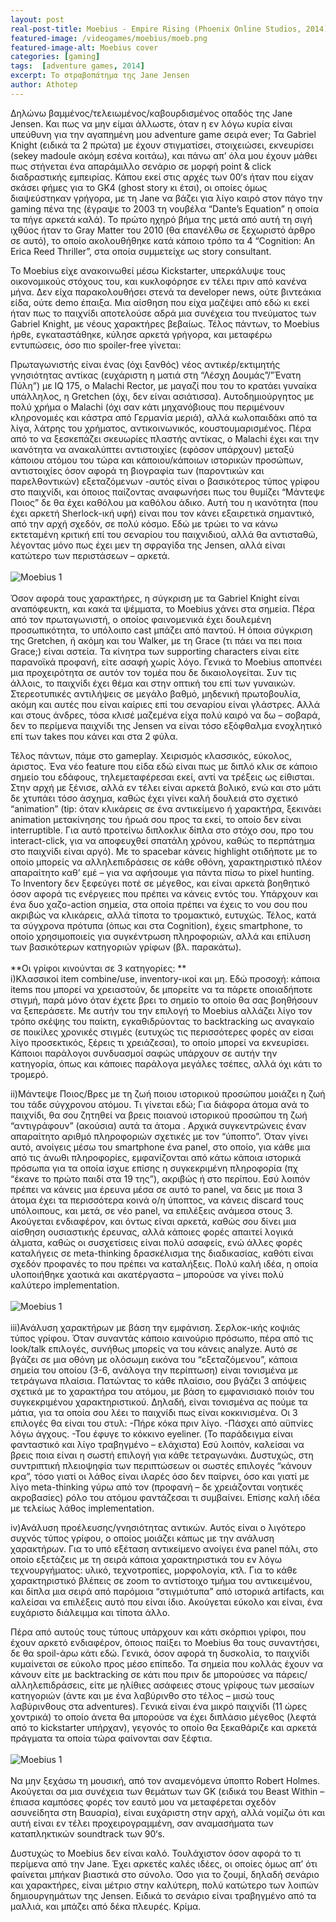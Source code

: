 ```yaml
---
layout: post
real-post-title: Moebius - Empire Rising (Phoenix Online Studios, 2014) 
featured-image: /videogames/moebius/moeb.png
featured-image-alt: Moebius cover
categories: [gaming]
tags:  [adventure games, 2014]
excerpt: Το στραβοπάτημα της Jane Jensen
author: Athotep
---
```


Δηλώνω βαμμένος/τελειωμένος/καβουρδισμένος οπαδός της Jane Jensen. Και πως να μην είμαι άλλωστε, όταν η εν λόγω κυρία είναι υπεύθυνη για την αγαπημένη μου adventure game σειρά ever; Τα Gabriel Knight (ειδικά τα 2 πρώτα) με έχουν στιγματίσει, στοιχειώσει, εκνευρίσει (sekey madoule ακόμη εσένα κοιτάω), και πάνω απ’ όλα μου έχουν μάθει πως στήνεται ένα απαράμιλλο σενάριο σε μορφή point & click διαδραστικής εμπειρίας. Κάπου εκεί στις αρχές των 00‘s ήταν που είχαν σκάσει φήμες για το GK4 (ghost story κι έτσι), οι οποίες όμως διαψεύστηκαν γρήγορα, με τη Jane να βάζει για λίγο καιρό στον πάγο την gaming πένα της (έγραψε το 2003 τη νουβέλα “Dante’s Equation” η οποία τα πήγε αρκετά καλά). Το πρώτο ηχηρό βήμα της μετά από αυτή τη σιγή ιχθύος ήταν το Gray Matter του 2010 (θα επανέλθω σε ξεχωριστό άρθρο σε αυτό), το οποίο ακολουθήθηκε κατά κάποιο τρόπο τα 4 “Cognition: An Erica Reed Thriller”, στα οποία συμμετείχε ως story consultant.

To Moebius είχε ανακοινωθεί μέσω Kickstarter, υπερκάλυψε τους οικονομικούς στόχους του, και κυκλοφόρησε εν τέλει πριν από κανένα μήνα. Δεν είχα παρακολουθήσει στενά τα developer news, ούτε βιντεάκια είδα, ούτε demo έπαιξα. Μια αίσθηση που είχα μαζέψει από εδώ κι εκεί ήταν πως το παιχνίδι αποτελούσε αδρά μια συνέχεια του πνεύματος των Gabriel Knight, με νέους χαρακτήρες βεβαίως. Τέλος πάντων, το Moebius ήρθε, εγκαταστάθηκε, κύλησε αρκετά γρήγορα, και μεταφέρω εντυπώσεις, όσο πιο spoiler-free γίνεται:

Πρωταγωνιστής είναι ένας (όχι ξανθός) νέος αντικέρ/εκτιμητής γνησιότητας αντίκας (ευχάριστη η ματιά στη “Λέσχη Δουμάς”/”Ένατη Πύλη”) με IQ 175, ο Malachi Rector, με μαγαζί που του το κρατάει γυναίκα υπάλληλος, η Gretchen (όχι, δεν είναι ασιάτισσα). Αυτοδημιούργητος με πολύ χρήμα ο Malachi (όχι σαν κάτι μηχανόβιους που περιμένουν κληρονομιές και κάστρα από Γερμανία μεριά), αλλά κωλοπαιδάκι από τα λίγα, λάτρης του χρήματος, αντικοινωνικός, κουστουμαρισμένος. Πέρα από το να ξεσκεπάζει σκευωρίες πλαστής αντίκας, ο Malachi έχει και την ικανότητα να ανακαλύπτει αντιστοιχίες (εφόσον υπάρχουν) μεταξύ κάποιου ατόμου του τώρα και κάποιου/κάποιων ιστορικών προσώπων, αντιστοιχίες όσον αφορά τη βιογραφία των (παροντικών και παρελθοντικών) εξεταζόμενων -αυτός είναι ο βασικότερος τύπος γρίφου στο παιχνίδι, και όποιος παίζοντας αναφωνήσει πως του θυμίζει “Μάντεψε Ποιος” δε θα έχει καθόλου μα καθόλου άδικο. Αυτή του η ικανότητα (που έχει αρκετή Sherlock-ική υφή) είναι που τον κάνει εξαιρετικά σημαντικό, από την αρχή σχεδόν, σε πολύ κόσμο. Εδώ με τρώει το να κάνω εκτεταμένη κριτική επί του σεναρίου του παιχνιδιού, αλλά θα αντισταθώ, λέγοντας μόνο πως έχει μεν τη σφραγίδα της Jensen, αλλά είναι κατώτερο των περιστάσεων – αρκετά.  
<br>
![Moebius 1](/assets/images/videogames/moebius/moebius1.png)  
<br>
Όσον αφορά τους χαρακτήρες, η σύγκριση με τα Gabriel Knight είναι αναπόφευκτη, και κακά τα ψέμματα, το Moebius χάνει στα σημεία. Πέρα από τον πρωταγωνιστή, ο οποίος φαινομενικά έχει δουλεμένη προσωπικότητα, το υπόλοιπο cast μπάζει από παντού. Η όποια σύγκριση της Gretchen, ή ακόμη και του Walker, με τη Grace (τι πάει να πει ποια Grace;) είναι αστεία. Τα κίνητρα των supporting characters είναι είτε παρανοϊκά προφανή, είτε ασαφή χωρίς λόγο. Γενικά το Moebius αποπνέει μια προχειρότητα σε αυτόν τον τομέα που δε δικαιολογείται. Συν τις άλλοις, το παιχνίδι έχει θέμα και στην οπτική του επί των γυναικών. Στερεοτυπικές αντιλήψεις σε μεγάλο βαθμό, μηδενική πρωτοβουλία, ακόμη και αυτές που είναι καίριες επί του σεναρίου είναι γλάστρες. Αλλά και στους άνδρες, τόσα κλισέ μαζεμένα είχα πολύ καιρό να δω – σοβαρά, δεν το περίμενα παιχνίδι της Jensen να είναι τόσο εξόφθαλμα ενοχλητικό επί των takes που κάνει και στα 2 φύλα.

Τέλος πάντων, πάμε στο gameplay. Χειρισμός κλασσικός, εύκολος, άριστος. Ένα νέο feature που είδα εδώ είναι πως με διπλό κλικ σε κάποιο σημείο του εδάφους, τηλεμεταφέρεσαι εκεί, αντί να τρέξεις ως είθισται. Στην αρχή με ξένισε, αλλά εν τέλει είναι αρκετά βολικό, ενώ και στο μάτι δε χτυπάει τόσο άσχημα, καθώς έχει γίνει καλή δουλειά στο σχετικό “animation” (tip: όταν κλικάρεις σε ένα αντικείμενο ή χαρακτήρα, ξεκινάει animation μετακίνησης του ήρωά σου προς τα εκεί, το οποίο δεν είναι interruptible. Για αυτό προτείνω διπλοκλικ δίπλα στο στόχο σου, προ του interact-click, για να αποφευχθεί σπατάλη χρόνου, καθώς το περπάτημα στο παιχνίδι είναι αργό). Με το spacebar κάνεις highlight οτιδήποτε με το οποίο μπορείς να αλληλεπιδράσεις σε κάθε οθόνη, χαρακτηριστικό πλέον απαραίτητο καθ’ εμέ – για να αφήσουμε για πάντα πίσω το pixel hunting. Το Inventory δεν ξεφεύγει ποτέ σε μέγεθος, και είναι αρκετά βοηθητικό όσον αφορά τις ενέργειες που πρέπει να κάνεις εντός του. Υπάρχουν και ένα δυο χαζο-action σημεία, στα οποία πρέπει να έχεις το νου σου που ακριβώς να κλικάρεις, αλλά τίποτα το τρομακτικό, ευτυχώς. Τέλος, κατά τα σύγχρονα πρότυπα (όπως και στα Cognition), έχεις smartphone, το οποίο χρησιμοποιείς για συγκέντρωση πληροφοριών, αλλά και επίλυση των βασικότερων κατηγοριών γρίφων (βλ. παρακάτω).  
<br>
**Οι γρίφοι κινούνται σε 3 κατηγορίες: ** 
<br>
i)Κλασσικοί item combine/use, inventory-ικοί και μη. Εδώ προσοχή: κάποια items που μπορεί να χρειαστούν, δε μπορείτε να τα πάρετε οποιαδήποτε στιγμή, παρά μόνο όταν έχετε βρει το σημείο το οποίο θα σας βοηθήσουν να ξεπεράσετε. Με αυτήν του την επιλογή το Moebius αλλάζει λίγο τον τρόπο σκέψης του παίκτη, εγκαθιδρύοντας το backtracking ως αναγκαίο σε ποικίλες χρονικές στιγμές (ευτυχώς τις περισσότερες φορές αν είσαι λίγο προσεκτικός, ξέρεις τι χρειάζεσαι), το οποίο μπορεί να εκνευρίσει. Κάποιοι παράλογοι συνδυασμοί σαφώς υπάρχουν σε αυτήν την κατηγορία, όπως και κάποιες παράλογα μεγάλες τσέπες, αλλά όχι κάτι το τρομερό.

ii)Μάντεψε Ποιος/Βρες με τη ζωή ποιου ιστορικού προσώπου μοιάζει η ζωή του τάδε σύγχρονου ατόμου. Τι γίνεται εδώ; Για διάφορα άτομα ανά το παιχνίδι, θα σου ζητηθεί να βρεις ποιανού ιστορικού προσώπου τη ζωή “αντιγράφουν” (ακούσια) αυτά τα άτομα . Αρχικά συγκεντρώνεις έναν απαραίτητο αριθμό πληροφοριών σχετικές με τον “ύποπτο”. Όταν γίνει αυτό, ανοίγεις μέσω του smartphone ένα panel, στο οποίο, για κάθε μια από τις άνωθι πληροφορίες, εμφανίζονται από κάτω κάποια ιστορικά πρόσωπα για τα οποία ίσχυε επίσης η συγκεκριμένη πληροφορία (πχ “έκανε το πρώτο παιδί στα 19 της”), ακριβώς ή στο περίπου. Εσύ λοιπόν πρέπει να κάνεις μια έρευνα μέσα σε αυτό το panel, να δεις με ποια 3 άτομα έχει τα περισσότερα κοινά ο/η ύποπτος, να κάνεις discard τους υπόλοιπους, και μετά, σε νέο panel, να επιλέξεις ανάμεσα στους 3. Ακούγεται ενδιαφέρον, και όντως είναι αρκετά, καθώς σου δίνει μια αίσθηση ουσιαστικής έρευνας, αλλά κάποιες φορές απαιτεί λογικά άλματα, καθώς οι συσχετίσεις είναι πολύ ασαφείς, ενώ άλλες φορές καταλήγεις σε meta-thinking δρασκέλισμα της διαδικασίας, καθότι είναι σχεδόν προφανές το που πρέπει να καταλήξεις. Πολύ καλή ιδέα, η οποία υλοποιήθηκε χαοτικά και ακατέργαστα – μπορούσε να γίνει πολύ καλύτερο implementation.  
<br>
![Moebius 1](/assets/images/videogames/moebius/guesswho.png)  
<br>
iii)Ανάλυση χαρακτήρων με βάση την εμφάνιση. Σερλοκ-ικής κοψιάς τύπος γρίφου. Όταν συναντάς κάποιο καινούριο πρόσωπο, πέρα από τις look/talk επιλογές, συνήθως μπορείς να του κάνεις analyze. Αυτό σε βγάζει σε μια οθόνη με ολόσωμη εικόνα του “εξεταζόμενου”, κάποια σημεία του οποίου (3-6, ανάλογα την περίπτωση) είναι τονισμένα με τετράγωνα πλαίσια. Πατώντας το κάθε πλαίσιο, σου βγάζει 3 απόψεις σχετικά με το χαρακτήρα του ατόμου, με βάση το εμφανισιακό ποιόν του συγκεκριμένου χαρακτηριστικού. Δηλαδή, είναι τονισμένα ας πούμε τα μάτια, για τα οποία σου λέει το παιχνίδι πως είναι κοκκινισμένα. Οι 3 επιλογές θα είναι του στυλ: -Πήρε κόκα πριν λίγο. -Πάσχει από αϋπνίες λόγω άγχους. -Του έφυγε το κόκκινο eyeliner. (Το παράδειγμα είναι φανταστικό και λίγο τραβηγμένο – ελάχιστα) Εσύ λοιπόν, καλείσαι να βρεις ποια είναι η σωστή επιλογή για κάθε τετραγωνάκι. Δυστυχώς, στη συντριπτική πλειοψηφία των περιπτώσεων οι σωστές επιλογές “κάνουν κρα”, τόσο γιατί οι λάθος είναι ιλαρές όσο δεν παίρνει, όσο και γιατί με λίγο meta-thinking γύρω από τον (προφανή – δε χρειάζονται νοητικές ακροβασίες) ρόλο του ατόμου φαντάζεσαι τι συμβαίνει. Επίσης καλή ιδέα με τελείως λάθος implementation.

iv)Ανάλυση προέλευσης/γνησιότητας αντικών. Αυτός είναι ο λιγότερο συχνός τύπος γρίφου, ο οποίος μοιάζει κάπως με την ανάλυση χαρακτήρων. Για το υπό εξέταση αντικείμενο ανοίγει ένα panel πάλι, στο οποίο εξετάζεις με τη σειρά κάποια χαρακτηριστικά του εν λόγω τεχνουργήματος: υλικό, τεχνοτροπίες, μορφολογία, κτλ. Για το κάθε χαρακτηριστικό βλέπεις σε zoom το αντίστοιχο τμήμα του αντικειμένου, και δίπλα μια σειρά από παρόμοια “στιγμιότυπα” από ιστορικά artifacts, και καλείσαι να επιλέξεις αυτό που είναι ίδιο. Ακούγεται εύκολο και είναι, ένα ευχάριστο διάλειμμα και τίποτα άλλο.

Πέρα από αυτούς τους τύπους υπάρχουν και κάτι σκόρπιοι γρίφοι, που έχουν αρκετό ενδιαφέρον, όποιος παίξει το Moebius θα τους συναντήσει, δε θα spoil-άρω κάτι εδώ. Γενικά, όσον αφορά τη δυσκολία, το παιχνίδι κυμαίνεται σε εύκολο προς μέσο επίπεδο. Τα σημεία που κολλάς έχουν να κάνουν είτε με backtracking σε κάτι που πριν δε μπορούσες να πάρεις/αλληλεπιδράσεις, είτε με ηλίθιες ασάφειες στους γρίφους των μεσαίων κατηγοριών (άντε και με ένα λαβύρινθο στο τέλος – μισώ τους λαβύρινθους στα adventures). Γενικά είναι ένα μικρό παιχνίδι (11 ώρες χοντρικά) το οποίο άνετα θα μπορούσε να έχει διπλάσιο μέγεθος (λεφτά από το kickstarter υπήρχαν), γεγονός το οποίο θα ξεκαθάριζε και αρκετά πράγματα τα οποία τώρα φαίνονται σαν ξέφτια.  
<br>
![Moebius 1](/assets/images/videogames/moebius/teleport.png)  
<br>
Να μην ξεχάσω τη μουσική, από τον αναμενόμενα ύποπτο Robert Holmes. Ακούγεται σα μια συνέχεια των θεμάτων των GK (ειδικά του Beast Within – έπιασα καμπόσες φορές τον εαυτό μου να μεταφέρεται σχεδόν ασυνείδητα στη Βαυαρία), είναι ευχάριστη στην αρχή, αλλά νομίζω ότι και αυτή είναι εν τέλει προχειρογραμμένη, σαν αναμασήματα των καταπληκτικών soundtrack των 90‘s.

Δυστυχώς το Moebius δεν είναι καλό. Τουλάχιστον όσον αφορά το τι περίμενα από την Jane. Έχει αρκετές καλές ιδέες, οι οποίες όμως απ’ ότι φαίνεται μπήκαν βιαστικά στο σύνολο. Όσο για το ζουμί, δηλαδή σενάριο και χαρακτήρες, είναι μέτριο στην καλύτερη, πολύ κατώτερο των λοιπών δημιουργημάτων της Jensen. Ειδικά το σενάριο είναι τραβηγμένο από τα μαλλιά, και μπάζει από δέκα πλευρές. Κρίμα.